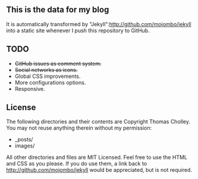 ## This is the data for my blog

It is automatically transformed by "Jekyll":http://github.com/mojombo/jekyll into a static site whenever I push this repository to GitHub.

## TODO

* ~~GitHub issues as comment system.~~
* ~~Social networks as icons.~~
* Global CSS improvements.
* More configurations options.
* Responsive.

## License

The following directories and their contents are Copyright Thomas Cholley. You may not reuse anything therein without my permission:

* _posts/
* images/

All other directories and files are MIT Licensed. Feel free to use the HTML and CSS as you please. If you do use them, a link back to http://github.com/mojombo/jekyll would be appreciated, but is not required.